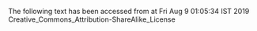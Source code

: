 The following text has been accessed from at Fri Aug 9 01:05:34 IST 2019
Creative_Commons_Attribution-ShareAlike_License
